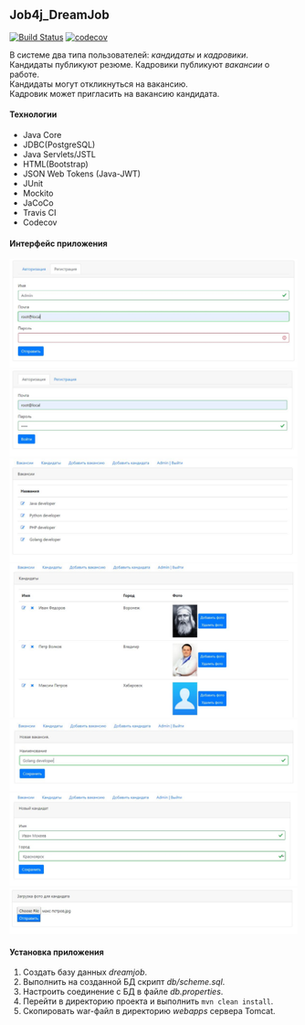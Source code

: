## Job4j_DreamJob  

[![Build Status](https://travis-ci.org/amasterenko/job4j_dreamjob.svg?branch=master)](https://travis-ci.org/amasterenko/job4j_dreamjob)
[![codecov](https://codecov.io/gh/amasterenko/job4j_dreamjob/branch/master/graph/badge.svg?token=0AYJT25D48)](https://codecov.io/gh/amasterenko/job4j_dreamjob)

В системе два типа пользователей: _кандидаты_ и _кадровики_.  
Кандидаты публикуют резюме. Кадровики публикуют _вакансии_ о работе.  
Кандидаты могут откликнуться на вакансию.   
Кадровик может пригласить на вакансию кандидата. 

#### Технологии  
* Java Core
* JDBC(PostgreSQL)
* Java Servlets/JSTL
* HTML(Bootstrap)
* JSON Web Tokens (Java-JWT)
* JUnit
* Mockito
* JaCoCo
* Travis CI
* Codecov

#### Интерфейс приложения 

![ScreenShot](images/registration.png)  
![ScreenShot](images/login.png)  
![ScreenShot](images/vacancies.png)  
![ScreenShot](images/candidates.png)  
![ScreenShot](images/add_vacancy.png)  
![ScreenShot](images/add_candidate.png)  
![ScreenShot](images/add_photo.png)  

#### Установка приложения  
1. Создать базу данных _dreamjob_.  
2. Выполнить на созданной БД скрипт _db/scheme.sql_.  
3. Настроить соединение с БД в файле _db.properties_.  
4. Перейти в директорию проекта и выполнить ```mvn clean install```.  
5. Скопировать war-файл в директорию _webapps_ сервера Tomcat.    